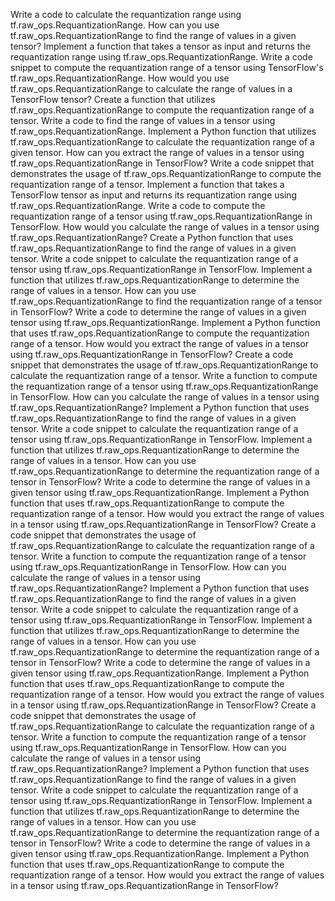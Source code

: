 Write a code to calculate the requantization range using tf.raw_ops.RequantizationRange.
How can you use tf.raw_ops.RequantizationRange to find the range of values in a given tensor?
Implement a function that takes a tensor as input and returns the requantization range using tf.raw_ops.RequantizationRange.
Write a code snippet to compute the requantization range of a tensor using TensorFlow's tf.raw_ops.RequantizationRange.
How would you use tf.raw_ops.RequantizationRange to calculate the range of values in a TensorFlow tensor?
Create a function that utilizes tf.raw_ops.RequantizationRange to compute the requantization range of a tensor.
Write a code to find the range of values in a tensor using tf.raw_ops.RequantizationRange.
Implement a Python function that utilizes tf.raw_ops.RequantizationRange to calculate the requantization range of a given tensor.
How can you extract the range of values in a tensor using tf.raw_ops.RequantizationRange in TensorFlow?
Write a code snippet that demonstrates the usage of tf.raw_ops.RequantizationRange to compute the requantization range of a tensor.
Implement a function that takes a TensorFlow tensor as input and returns its requantization range using tf.raw_ops.RequantizationRange.
Write a code to compute the requantization range of a tensor using tf.raw_ops.RequantizationRange in TensorFlow.
How would you calculate the range of values in a tensor using tf.raw_ops.RequantizationRange?
Create a Python function that uses tf.raw_ops.RequantizationRange to find the range of values in a given tensor.
Write a code snippet to calculate the requantization range of a tensor using tf.raw_ops.RequantizationRange in TensorFlow.
Implement a function that utilizes tf.raw_ops.RequantizationRange to determine the range of values in a tensor.
How can you use tf.raw_ops.RequantizationRange to find the requantization range of a tensor in TensorFlow?
Write a code to determine the range of values in a given tensor using tf.raw_ops.RequantizationRange.
Implement a Python function that uses tf.raw_ops.RequantizationRange to compute the requantization range of a tensor.
How would you extract the range of values in a tensor using tf.raw_ops.RequantizationRange in TensorFlow?
Create a code snippet that demonstrates the usage of tf.raw_ops.RequantizationRange to calculate the requantization range of a tensor.
Write a function to compute the requantization range of a tensor using tf.raw_ops.RequantizationRange in TensorFlow.
How can you calculate the range of values in a tensor using tf.raw_ops.RequantizationRange?
Implement a Python function that uses tf.raw_ops.RequantizationRange to find the range of values in a given tensor.
Write a code snippet to calculate the requantization range of a tensor using tf.raw_ops.RequantizationRange in TensorFlow.
Implement a function that utilizes tf.raw_ops.RequantizationRange to determine the range of values in a tensor.
How can you use tf.raw_ops.RequantizationRange to determine the requantization range of a tensor in TensorFlow?
Write a code to determine the range of values in a given tensor using tf.raw_ops.RequantizationRange.
Implement a Python function that uses tf.raw_ops.RequantizationRange to compute the requantization range of a tensor.
How would you extract the range of values in a tensor using tf.raw_ops.RequantizationRange in TensorFlow?
Create a code snippet that demonstrates the usage of tf.raw_ops.RequantizationRange to calculate the requantization range of a tensor.
Write a function to compute the requantization range of a tensor using tf.raw_ops.RequantizationRange in TensorFlow.
How can you calculate the range of values in a tensor using tf.raw_ops.RequantizationRange?
Implement a Python function that uses tf.raw_ops.RequantizationRange to find the range of values in a given tensor.
Write a code snippet to calculate the requantization range of a tensor using tf.raw_ops.RequantizationRange in TensorFlow.
Implement a function that utilizes tf.raw_ops.RequantizationRange to determine the range of values in a tensor.
How can you use tf.raw_ops.RequantizationRange to determine the requantization range of a tensor in TensorFlow?
Write a code to determine the range of values in a given tensor using tf.raw_ops.RequantizationRange.
Implement a Python function that uses tf.raw_ops.RequantizationRange to compute the requantization range of a tensor.
How would you extract the range of values in a tensor using tf.raw_ops.RequantizationRange in TensorFlow?
Create a code snippet that demonstrates the usage of tf.raw_ops.RequantizationRange to calculate the requantization range of a tensor.
Write a function to compute the requantization range of a tensor using tf.raw_ops.RequantizationRange in TensorFlow.
How can you calculate the range of values in a tensor using tf.raw_ops.RequantizationRange?
Implement a Python function that uses tf.raw_ops.RequantizationRange to find the range of values in a given tensor.
Write a code snippet to calculate the requantization range of a tensor using tf.raw_ops.RequantizationRange in TensorFlow.
Implement a function that utilizes tf.raw_ops.RequantizationRange to determine the range of values in a tensor.
How can you use tf.raw_ops.RequantizationRange to determine the requantization range of a tensor in TensorFlow?
Write a code to determine the range of values in a given tensor using tf.raw_ops.RequantizationRange.
Implement a Python function that uses tf.raw_ops.RequantizationRange to compute the requantization range of a tensor.
How would you extract the range of values in a tensor using tf.raw_ops.RequantizationRange in TensorFlow?